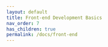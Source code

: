 ```yaml
---
layout: default
title: Front-end Development Basics
nav_order: 7
has_children: true
permalink: /docs/front-end
---
```

